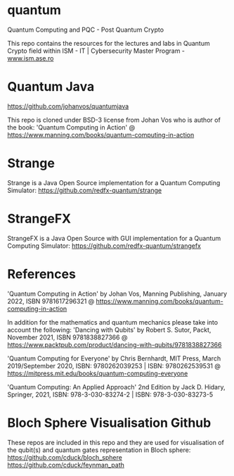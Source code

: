 # quantum
Quantum Computing and PQC - Post Quantum Crypto

This repo contains the resources for the lectures and labs in Quantum Crypto field within ISM - IT | Cybersecurity Master Program - www.ism.ase.ro

# Quantum Java
https://github.com/johanvos/quantumjava

This repo is cloned under BSD-3 license from Johan Vos who is author of the book: 
'Quantum Computing in Action' @ https://www.manning.com/books/quantum-computing-in-action

# Strange 
Strange is a Java Open Source implementation for a Quantum Computing Simulator:
https://github.com/redfx-quantum/strange

# StrangeFX 
StrangeFX is a Java Open Source with GUI implementation for a Quantum Computing Simulator:
https://github.com/redfx-quantum/strangefx

# References
'Quantum Computing in Action' by Johan Vos, Manning Publishing, January 2022, ISBN 9781617296321 
@ https://www.manning.com/books/quantum-computing-in-action

In addition for the mathematics and quantum mechanics please take into account the following:
'Dancing with Qubits' by Robert S. Sutor, Packt, November 2021, ISBN 9781838827366
@ https://www.packtpub.com/product/dancing-with-qubits/9781838827366

'Quantum Computing for Everyone' by Chris Bernhardt, MIT Press, March 2019/September 2020, ISBN: 9780262039253 | ISBN: 9780262539531
@ https://mitpress.mit.edu/books/quantum-computing-everyone

'Quantum Computing: An Applied Approach' 2nd Edition by Jack D. Hidary, Springer, 2021, ISBN: 978-3-030-83274-2 | ISBN: 978-3-030-83273-5

# Bloch Sphere Visualisation Github 
These repos are included in this repo and they are used for visualisation of the qubit(s) and quantum gates representation in Bloch sphere:
https://github.com/cduck/bloch_sphere
https://github.com/cduck/feynman_path


